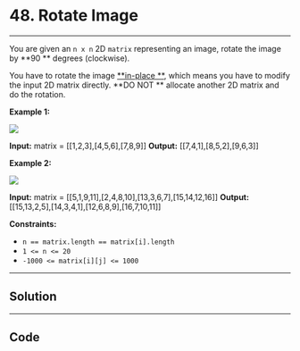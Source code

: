 # 48. Rotate Image

---

You are given an `n x n` 2D `matrix` representing an image, rotate the image by **90 ** degrees (clockwise).

You have to rotate the image [**in-place **](https://en.wikipedia.org/wiki/In-place_algorithm), which means you have to modify the input 2D matrix directly. **DO NOT ** allocate another 2D matrix and do the rotation.

 

**Example 1:**

![](https://assets.leetcode.com/uploads/2020/08/28/mat1.jpg)


**Input:** matrix = [[1,2,3],[4,5,6],[7,8,9]]
**Output:** [[7,4,1],[8,5,2],[9,6,3]]


**Example 2:**

![](https://assets.leetcode.com/uploads/2020/08/28/mat2.jpg)


**Input:** matrix = [[5,1,9,11],[2,4,8,10],[13,3,6,7],[15,14,12,16]]
**Output:** [[15,13,2,5],[14,3,4,1],[12,6,8,9],[16,7,10,11]]


 

**Constraints:**

  * `n == matrix.length == matrix[i].length`
  * `1 <= n <= 20`
  * `-1000 <= matrix[i][j] <= 1000`

---

## Solution



---

## Code
```python


```